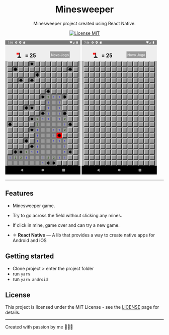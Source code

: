 <h1 align="center">
<br>
Minesweeper
</h1>

<p align="center">Minesweeper project created using React Native.</p>

<p align="center">
  <a href="https://opensource.org/licenses/MIT">
    <img src="https://img.shields.io/badge/License-MIT-blue.svg" alt="License MIT">
  </a>
</p>

<div>
  <img src="repo/imgs/image1.png" alt="demo" height="425">
  <img src="repo/imgs/image2.png" alt="demo" height="425">
</div>

<hr />

## Features

- Minesweeper game. 
- Try to go across the field without clicking any mines.
- If click in mine, game over and can try a new game. 

- ⚛️ **React Native** — A lib that provides a way to create native apps for Android and iOS

## Getting started

- Clone project > enter the project folder
- run `yarn`
- run `yarn android`

## License

This project is licensed under the MIT License - see the [LICENSE](https://opensource.org/licenses/MIT) page for details.

---

Created with passion by me 👨🏻‍💻
